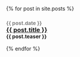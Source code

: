 <ul>
  {% for post in site.posts %}
    <h3>
    <small style="color: grey;">{{ post.date }}</small>
    <br>
    <a href="{{ post.url }}">{{ post.title }}</a>
    <br>
    <small>{{ post.teaser }}</small>
    </h3>
  {% endfor %}
</ul>
